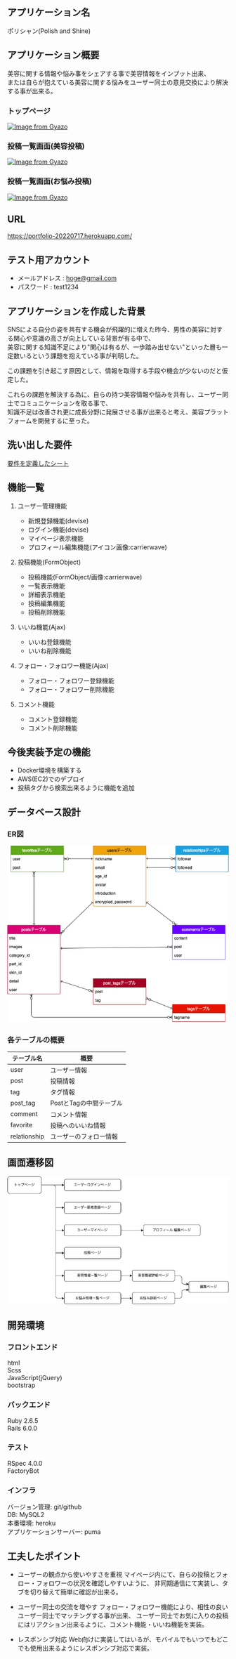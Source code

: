 ## アプリケーション名

ポリシャン(Polish and Shine)

## アプリケーション概要

美容に関する情報や悩み事をシェアする事で美容情報をインプット出来、  
または自らが抱えている美容に関する悩みをユーザー同士の意見交換により解決する事が出来る。

### トップページ

[![Image from Gyazo](https://i.gyazo.com/750414a434569a39234400017b54397d.gif)](https://gyazo.com/750414a434569a39234400017b54397d)

### 投稿一覧画面(美容投稿)

[![Image from Gyazo](https://i.gyazo.com/6cf99b09a46360a06a100f8e33f5e30c.jpg)](https://gyazo.com/6cf99b09a46360a06a100f8e33f5e30c)

### 投稿一覧画面(お悩み投稿)

[![Image from Gyazo](https://i.gyazo.com/6f0b1062c565b478416a12ab2d78375a.jpg)](https://gyazo.com/6f0b1062c565b478416a12ab2d78375a)


## URL

https://portfolio-20220717.herokuapp.com/

## テスト用アカウント

- メールアドレス : hoge@gmail.com
- パスワード    : test1234

## アプリケーションを作成した背景

SNSによる自分の姿を共有する機会が飛躍的に増えた昨今、男性の美容に対する関心や意識の高さが向上している背景が有る中で、  
美容に関する知識不足により"関心は有るが、一歩踏み出せない"といった層も一定数いるという課題を抱えている事が判明した。

この課題を引き起こす原因として、情報を取得する手段や機会が少ないのだと仮定した。

これらの課題を解決する為に、自らの持つ美容情報や悩みを共有し、ユーザー同士でコミュニケーションを取る事で、  
知識不足は改善され更に成長分野に発展させる事が出来ると考え、美容プラットフォームを開発するに至った。

## 洗い出した要件

[要件を定義したシート](https://docs.google.com/spreadsheets/d/1IWXegmBZkml6DAV7mcBG2Mi44-gABB6LbftI8qyPpSc/edit#gid=982722306)

## 機能一覧

1. ユーザー管理機能 
    - 新規登録機能(devise)
    - ログイン機能(devise)
    - マイページ表示機能
    - プロフィール編集機能(アイコン画像:carrierwave)

2. 投稿機能(FormObject)
    - 投稿機能(FormObject/画像:carrierwave)
    - 一覧表示機能
    - 詳細表示機能
    - 投稿編集機能
    - 投稿削除機能

3. いいね機能(Ajax)
    - いいね登録機能
    - いいね削除機能

4. フォロー・フォロワー機能(Ajax)
    - フォロー・フォロワー登録機能
    - フォロー・フォロワー削除機能
    
5. コメント機能
    - コメント登録機能
    - コメント削除機能


## 今後実装予定の機能
- Docker環境を構築する
- AWS(EC2)でのデプロイ
- 投稿タグから検索出来るように機能を追加

## データベース設計

### ER図

![](db.png)

### 各テーブルの概要

| テーブル名        | 概要                 |
| --------------- | -------------------  |
| user            | ユーザー情報           |
| post            | 投稿情報               |
| tag             | タグ情報               |
| post_tag        | PostとTagの中間テーブル  |
| comment         | コメント情報            |
| favorite        | 投稿へのいいね情報       |
| relationship    | ユーザーのフォロー情報    |

## 画面遷移図

![](page.png)


## 開発環境

### フロントエンド

html  
Scss  
JavaScript(jQuery)  
bootstrap  

### バックエンド

Ruby 2.6.5  
Rails 6.0.0  

### テスト

RSpec 4.0.0  
FactoryBot  

### インフラ

バージョン管理: git/github  
DB: MySQL2  
本番環境: heroku  
アプリケーションサーバー: puma  

## 工夫したポイント

- ユーザーの観点から使いやすさを重視
マイページ内にて、自らの投稿とフォロー・フォロワーの状況を確認しやすいように、
非同期通信にて実装し、タブを切り替えて簡単に確認が出来る。  
  
- ユーザー同士の交流を増やす
フォロー・フォロワー機能により、相性の良いユーザー同士でマッチングする事が出来、
ユーザー同士でお気に入りの投稿にはリアクション出来るように、コメント機能・いいね機能を実装。

- レスポンシブ対応
Web向けに実装してはいるが、モバイルでもいつでもどこでも使用出来るようにレスポンシブ対応で実装。


